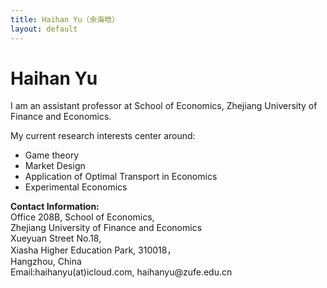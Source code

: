 ```yaml
---
title: Haihan Yu（余海晗）
layout: default
---
```


# Haihan Yu

I am an assistant professor at School of Economics, Zhejiang University of Finance and Economics. 


My current research interests center around:
* Game theory
* Market Design
* Application of Optimal Transport in Economics
* Experimental Economics




<p><strong>Contact Information: </strong><br/>
Office 208B, School of Economics,<br/>
Zhejiang University of Finance and Economics<br/>
Xueyuan Street No.18,<br/>
Xiasha Higher Education Park, 310018，<br/>
Hangzhou, China<br/>
Email:haihanyu(at)icloud.com, haihanyu@zufe.edu.cn</p>

